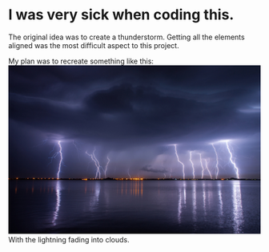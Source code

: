 # I was very sick when coding this.

The original idea was to create a thunderstorm. Getting all the elements aligned was the most difficult aspect to this project.

My plan was to recreate something like this:
![lightning](Thunderstorm-5best.jpg)
With the lightning fading into clouds.
